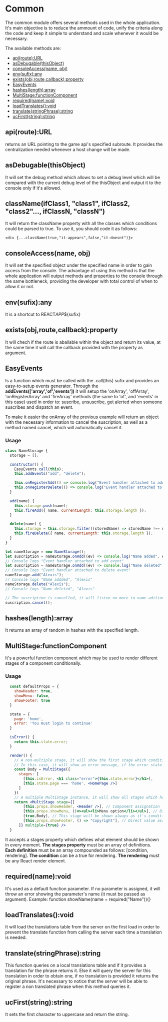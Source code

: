 # Common

The common module offers several methods used in the whole application. It's main objective is to reduce the ammount of code, unify the criteria along the code and keep it simple to understand and scale whenever it would be necessary.

The available methods are:

- [api(route):URL](#apirouteurl)
- [asDebugable(thisObject)](#asdebugablethisobject)
- [consoleAccess(name, obj)](#consoleaccessname-obj)
- [env(sufix):any](#envsufixany)
- [exists(obj,route,callback):property](#existsobjroutecallbackproperty)
- [EasyEvents](#easyevents)
- [hashes(length):array](#hasheslengtharray)
- [MultiStage:functionComponent](#multistagefunctioncomponent)
- [required(name):void](#requirednamevoid)
- [loadTranslates():void](#loadtranslatesvoid)
- [translate(stringPhrase):string](#translatestringphrasestring)
- [ucFirst(string):string](#ucfirststringstring)

## api(route):URL

returns an URL pointing to the game api's specified subroute. It provides the centralization needed whenever a host change will be made.

## asDebugable(thisObject)

It will set the debug method which allows to set a debug level which will be compared with the current debug level of the thisObject and output it to the console only if it's allowed.

## className(ifClass1, "class1", ifClass2, "class2"..., ifClassN, "classN")

It will return the className property with all the classes which conditions could be parsed to true. To use it, you should code it as follows:

`<div {...className(true,"it-appears",false,"it-doesnt")}>`

## consoleAccess(name, obj)

It will set the specified object under the specified name in order to gain access from the console. The advantage of using this method is that the whole application will output methods and properties to the console through the same bottleneck, providing the developer with total control of when to allow it or not.

## env(sufix):any

It is a shortcut to REACT*APP*${sufix}

## exists(obj,route,callback):property

It will chech if the route is abailable within the object and return its value, at the same time it will call the callback provided with the property as argument.

## EasyEvents

Is a function which must be called with the .call(this) sufix and provides an easy-to-setup events generator. Through the **addEvents(['array','of','events'])** it will setup the 'onArray', 'offArray', 'onRegisterArray' and 'fireArray' methods (the same to 'of', and 'events' in this case) used in order to: suscribe, unsuscribe, get alerted when someone suscribes and dispatch an event.

To make it easier the onArray of the previous example will return an object with the necessary information to cancel the suscription, as well as a method named cancel, which will automatically cancel it.

### Usage

```jsx
class NameStorage {
  storage = [];

  constructor() {
    EasyEvents.call(this);
    this.addEvents("add", "delete");

    this.onRegisterAdd(() => console.log("Event handler attached to add event"));
    this.onRegisterDelete(() => console.log("Event handler attached to delete event"));
  }

  add(name) {
    this.storage.push(name);
    this.fireAdd({ name, currentLength: this.storage.length });
  }

  delete(name) {
    this.storage = this.storage.filter((storedName) => storedName !== name);
    this.fireDelete({ name, currentLength: this.storage.length });
  }
}

let nameStorage = new NameStorage();
let suscription = nameStorage.onAdd((ev) => console.log("Name added", ev.name));
// Console logs "Event handler attached to add event"
let suscription = nameStorage.onAdd((ev) => console.log("Name deleted", ev.name));
// Console logs "Event handler attached to delete event"
nameStorage.add("Alexis");
// Console logs "Name addded", "Alexis"
nameStorage.delete("Alexis");
// Console logs "Name deleted", "Alexis"

// The suscription is cancelled, it will listen no more to name aditions.
suscription.cancel();
```

## hashes(length):array

It returns an array of random in hashes with the specified length.

## MultiStage:functionComponent

It's a powerful function component which may be used to render different stages of a component conditionally.

### Usage

```jsx
  const defaultProps = {
    showHeader: true,
    showMenu: false,
    showFooter: true
  }

  state = {
    page: 'home',
    error: 'You must login to continue'
  }

  isError() {
    return this.state.error;
  }

  render() {
    // A non-multiple stage, it will show the first stage which condition property is true or a function that returns true
    // In this case, it will show an error message, if the error state's property were false, it would show the homepage
    const Body = MultiStage({
      stages: [
        [this.isError, <h1 class="error">{this.state.error}</h1>],
        [this.state.page === 'home', <HomePage />]
      ]
    })
    // A multiple MultiStage instance, it will show all stages which has a true condition
    return <MultiStage stage={[
        [this.props.showHeader, <Header />], // Component assignation
        [this.props.showMenu, ()=><ul><li>Menu option</li></ul>], // Direct jsx assignation
        [true,Body], // This stage will be shown always as it's condition is always true
        [this.props.showFooter, () => "Copyright"], // Direct value assignation
      ]} multiple={true} />
  }
```

It accepts a stages property which defines what element should be shown in every moment. **The stages property** must be an array of definitions. **Each definition** must be an array compounded as follows: [condition, rendering]. **The condition** can be a true for rendering. **The rendering** must be any React render element.

## required(name):void

It's used as a default function parameter. If no parameter is assigned, it will throw an error showing the parameter's name (it must be passed as argument). Example: function showName(name = required("Name")){}

## loadTranslates():void

It will load the translations table from the server on the first load in order to prevent the translate function from calling the server each time a translation is needed.

## translate(stringPhrase):string

This function queries on a local translations table and if it provides a translation for the phrase returns it. Else it will query the server for this translation in order to obtain one, if no translation is provided it returns the original phrase. It's necessary to notice that the server will be able to register a non translated phrase when this method queries it.

## ucFirst(string):string

It sets the first character to uppercase and return the string.
